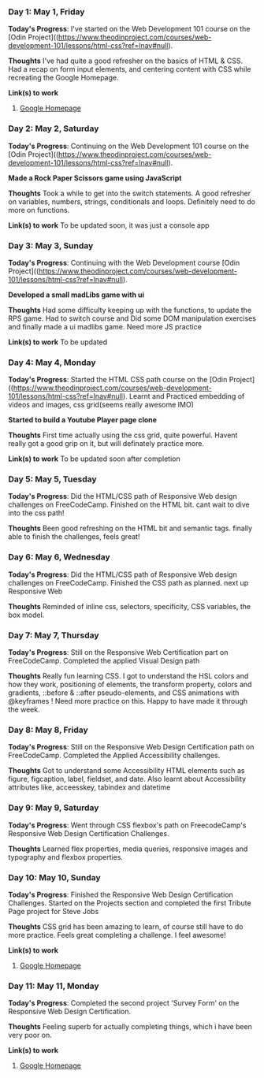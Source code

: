 <!-- # 100 Days Of Code - Log

### Day 0: February 30, 2016 (Example 1)
##### (delete me or comment me out)

**Today's Progress**: Fixed CSS, worked on canvas functionality for the app.

**Thoughts:** I really struggled with CSS, but, overall, I feel like I am slowly getting better at it. Canvas is still new for me, but I managed to figure out some basic functionality.

**Link to work:** [Calculator App](http://www.example.com)

### Day 0: February 30, 2016 (Example 2)
##### (delete me or comment me out)

**Today's Progress**: Fixed CSS, worked on canvas functionality for the app.

**Thoughts**: I really struggled with CSS, but, overall, I feel like I am slowly getting better at it. Canvas is still new for me, but I managed to figure out some basic functionality.

**Link(s) to work**: [Calculator App](http://www.example.com)
 -->

### Day 1: May 1, Friday

**Today's Progress**: I've started on the Web Development 101 course on the [Odin Project]((https://www.theodinproject.com/courses/web-development-101/lessons/html-css?ref=lnav#null).

**Thoughts** I've had quite a good refresher on the basics of HTML & CSS. Had a recap on form input elements, and centering content with CSS while recreating the Google Homepage.

**Link(s) to work**
1. [Google Homepage](https://isalebryan.me/google-homepage)


### Day 2: May 2, Saturday

**Today's Progress**: Continuing on the Web Development 101 course on the [Odin Project]((https://www.theodinproject.com/courses/web-development-101/lessons/html-css?ref=lnav#null).

**Made a Rock Paper Scissors game using JavaScript**

**Thoughts** Took a while to get into the switch statements. A good refresher on variables, numbers, strings, conditionals and loops. Definitely need to do more on functions.

**Link(s) to work**
To be updated soon, it was just a console app

### Day 3: May 3, Sunday

**Today's Progress**: Continuing with the Web Development course [Odin Project]((https://www.theodinproject.com/courses/web-development-101/lessons/html-css?ref=lnav#null).

**Developed a small madLibs game with ui**

**Thoughts**  Had some difficulty keeping up with the functions, to update the RPS game. Had to switch course and Did some DOM manipulation exercises and finally made a ui madlibs game. Need more JS practice

**Link(s) to work**
To be updated
<!-- 1. [Google Homepage](https://isalebryan.me/google-homepage) -->

### Day 4: May 4, Monday

**Today's Progress**: Started the HTML CSS path course on the [Odin Project]((https://www.theodinproject.com/courses/web-development-101/lessons/html-css?ref=lnav#null).
Learnt and Practiced embedding of videos and images, css grid(seems really awesome IMO)

**Started to build a Youtube Player page clone**

**Thoughts** First time actually using the css grid, quite powerful. Havent really got a good grip on it, but will definately practice more.

**Link(s) to work**
To be updated soon after completion

### Day 5: May 5, Tuesday

**Today's Progress**: Did the HTML/CSS path of Responsive Web design  challenges on FreeCodeCamp. Finished on the HTML bit. cant wait to dive into the css path!


**Thoughts** Been good refreshing on the HTML bit and semantic tags. finally able to finish the challenges, feels great!

<!-- **Link(s) to work**
To be updated soon after completion -->

### Day 6: May 6, Wednesday

**Today's Progress**: Did the HTML/CSS path of Responsive Web design  challenges on FreeCodeCamp.
Finished the CSS path as planned. next up Responsive Web


**Thoughts** Reminded of inline css, selectors, specificity, CSS variables, the box model.


### Day 7: May 7, Thursday

**Today's Progress**: Still on the
Responsive Web Certification part on FreeCodeCamp. Completed the applied Visual Design path


**Thoughts** Really fun learning CSS. I got to understand the HSL colors and how they work, positioning of elements, the transform property, colors and gradients, ::before & ::after pseudo-elements, and CSS animations with @keyframes ! Need more practice on this.
Happy to have made it through the week.


### Day 8: May 8, Friday

**Today's Progress**: Still on the
Responsive Web Design Certification path on FreeCodeCamp. Completed the Applied Accessibility challenges.


**Thoughts** Got to understand some Accessibility HTML elements such as figure, figcaption, label, fieldset, and date.
Also learnt about Accessibility attributes like, acceesskey, tabindex and datetime

### Day 9: May 9, Saturday

**Today's Progress**: Went through CSS flexbox's path on FreecodeCamp's Responsive Web Design Certification Challenges.

**Thoughts** Learned flex properties, media queries, responsive images and typography and flexbox properties.



### Day 10: May 10, Sunday

**Today's Progress**: Finished the Responsive Web Design Certification Challenges.
Started on the Projects section and completed the first Tribute Page project for Steve Jobs

**Thoughts** CSS grid has been amazing to learn, of course still have to do more practice. Feels great completing a challenge. I feel awesome!

**Link(s) to work**
1. [Google Homepage](https://isalebryan.me/steve-jobs-tribute-page)

### Day 11: May 11, Monday

**Today's Progress**: Completed the second project 'Survey Form' on the Responsive Web Design Certification.

**Thoughts** Feeling superb for actually completing things, which i have been very poor on.

**Link(s) to work**
1. [Google Homepage](https://isalebryan.me/survey-form)
